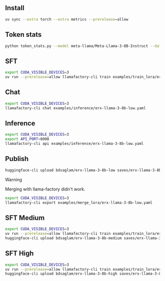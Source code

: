 ## Install

```sh
uv sync --extra torch --extra metrics --prerelease=allow
```

## Token stats

```sh
python token_stats.py --model meta-llama/Meta-Llama-3-8B-Instruct --dataset bdsaglam/web_nlg-erx-concat-chat --split train
```

## SFT

```sh
export CUDA_VISIBLE_DEVICES=3
uv run --prerelease=allow llamafactory-cli train examples/train_lora/erx-llama-3-8b-low.yaml
```

## Chat

```sh
export CUDA_VISIBLE_DEVICES=3
llamafactory-cli chat examples/inference/erx-llama-3-8b-low.yaml
```

## Inference

```sh
export CUDA_VISIBLE_DEVICES=3
export API_PORT=8008
llamafactory-cli api examples/inference/erx-llama-3-8b-low.yaml
```

## Publish

```sh
huggingface-cli upload bdsaglam/erx-llama-3-8b-low saves/erx-llama-3-8b-low/sft
```

> [!WARNING]
> Merging with llama-factory didn't work.

```sh
export CUDA_VISIBLE_DEVICES=3
llamafactory-cli export examples/merge_lora/erx-llama-3-8b-low.yaml
```


## SFT Medium

```sh
export CUDA_VISIBLE_DEVICES=3
uv run --prerelease=allow llamafactory-cli train examples/train_lora/erx-llama-3-8b-medium.yaml
huggingface-cli upload bdsaglam/erx-llama-3-8b-medium saves/erx-llama-3-8b-medium/sft
```

## SFT High

```sh
export CUDA_VISIBLE_DEVICES=3
uv run --prerelease=allow llamafactory-cli train examples/train_lora/erx-llama-3-8b-high.yaml
huggingface-cli upload bdsaglam/erx-llama-3-8b-high saves/erx-llama-3-8b-high/sft
```
